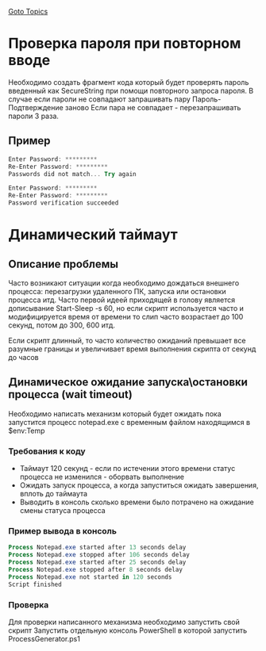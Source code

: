 [Goto Topics](https://github.com/Vector-BCO/PowerShell.Learning/wiki)

# Проверка пароля при повторном вводе
Необходимо создать фрагмент кода который будет проверять пароль введенный как SecureString
при помощи повторного запроса пароля.
В случае если пароли не совпадают запрашивать пару Пароль-Подтверждение заново
Если пара не совпадает - перезапрашивать пароли 3 раза.

## Пример
```PowerShell
Enter Password: *********
Re-Enter Password: *********
Passwords did not match... Try again

Enter Password: *********
Re-Enter Password: *********
Password verification succeeded
``` 

# Динамический таймаут
## Описание проблемы
Часто возникают ситуации когда необходимо дождаться внешнего процесса: 
перезагрузки удаленного ПК, запуска или остановки процесса итд.
Часто первой идеей приходящей в голову является дописывание Start-Sleep -s 60,
но если скрипт используется часто и модифицируется время от времени то слип 
часто возрастает до 100 секунд, потом до 300, 600 итд.

Если скрипт длинный, то часто количество ожиданий превышает все разумные границы 
и увеличивает время выполнения скрипта от секунд до часов

## Динамическое ожидание запуска\остановки процесса (wait timeout)
Необходимо написать механизм который будет ожидать пока запустится процесс notepad.exe 
c временным файлом находящимся в $env:Temp

### Требования к коду
- Таймаут 120 секунд - если по истечении этого времени статус процесса не изменился - оборвать выполнение
- Ожидать запуск процесса, а когда запуститься ожидать завершения, вплоть до таймаута
- Выводить в консоль сколько времени было потрачено на ожидание смены статуса процесса

### Пример вывода в консоль
```powershell
Process Notepad.exe started after 13 seconds delay
Process Notepad.exe stopped after 106 seconds delay
Process Notepad.exe started after 25 seconds delay
Process Notepad.exe stopped after 8 seconds delay
Process Notepad.exe not started in 120 seconds
Script finished
```

### Проверка
Для проверки написанного механизма необходимо запустить свой скрипт 
Запустить отдельную консоль PowerShell в которой запустить ProcessGenerator.ps1